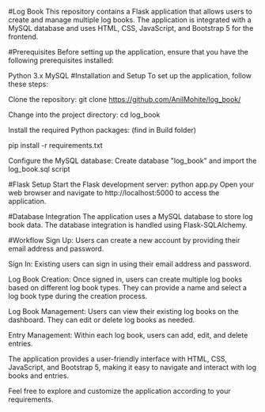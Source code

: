 #Log Book
This repository contains a Flask application that allows users to create and manage multiple log books. The application is integrated with a MySQL database and uses HTML, CSS, JavaScript, and Bootstrap 5 for the frontend.

#Prerequisites
Before setting up the application, ensure that you have the following prerequisites installed:

Python 3.x
MySQL
#Installation and Setup
To set up the application, follow these steps:

Clone the repository:
git clone https://github.com/AnilMohite/log_book/
  
Change into the project directory:
cd log_book

Install the required Python packages:
(find in Build folder)

pip install -r requirements.txt

Configure the MySQL database: 
Create database "log_book" and import the log_book.sql script

#Flask Setup
Start the Flask development server:
python app.py
Open your web browser and navigate to http://localhost:5000 to access the application.

#Database Integration
The application uses a MySQL database to store log book data. The database integration is handled using Flask-SQLAlchemy.

#Workflow
Sign Up: Users can create a new account by providing their email address and password.

Sign In: Existing users can sign in using their email address and password.

Log Book Creation: Once signed in, users can create multiple log books based on different log book types. They can provide a name and select a log book type during the creation process.

Log Book Management: Users can view their existing log books on the dashboard. They can edit or delete log books as needed.

Entry Management: Within each log book, users can add, edit, and delete entries.

The application provides a user-friendly interface with HTML, CSS, JavaScript, and Bootstrap 5, making it easy to navigate and interact with log books and entries.

Feel free to explore and customize the application according to your requirements.
